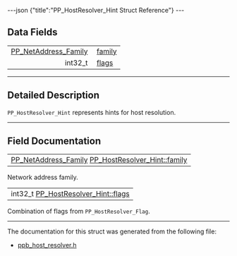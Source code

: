 ---json {"title":"PP\_HostResolver\_Hint Struct Reference"} ---

Data Fields
-----------

<table><tbody><tr class="odd"><td style="text-align: right;"><a href="/docs/native-client/pepper_dev/c/group___enums#ga43636bcadf9aa312a4c345d210ae6c55" class="el">PP_NetAddress_Family</a> </td><td><a href="/docs/native-client/pepper_dev/c/struct_p_p___host_resolver___hint#a22e79f1dd67a5a618fcb4d26adda5734" class="el">family</a></td></tr><tr class="even"><td style="text-align: right;">int32_t </td><td><a href="/docs/native-client/pepper_dev/c/struct_p_p___host_resolver___hint#a9feab0c247ac0011f6f3dbed28eeae1e" class="el">flags</a></td></tr></tbody></table>

------------------------------------------------------------------------

<span id="details" class="anchor" style="margin: 0;"></span>

Detailed Description
--------------------

`PP_HostResolver_Hint` represents hints for host resolution.

------------------------------------------------------------------------

Field Documentation
-------------------

<span id="a22e79f1dd67a5a618fcb4d26adda5734" class="anchor" style="margin: 0;"></span>

<table><tbody><tr class="odd"><td><a href="/docs/native-client/pepper_dev/c/group___enums#ga43636bcadf9aa312a4c345d210ae6c55" class="el">PP_NetAddress_Family</a> <a href="/docs/native-client/pepper_dev/c/struct_p_p___host_resolver___hint#a22e79f1dd67a5a618fcb4d26adda5734" class="el">PP_HostResolver_Hint::family</a></td></tr></tbody></table>

Network address family.

<span id="a9feab0c247ac0011f6f3dbed28eeae1e" class="anchor" style="margin: 0;"></span>

<table><tbody><tr class="odd"><td>int32_t <a href="/docs/native-client/pepper_dev/c/struct_p_p___host_resolver___hint#a9feab0c247ac0011f6f3dbed28eeae1e" class="el">PP_HostResolver_Hint::flags</a></td></tr></tbody></table>

Combination of flags from `PP_HostResolver_Flag`.

------------------------------------------------------------------------

The documentation for this struct was generated from the following file:

-   <a href="/docs/native-client/pepper_dev/c/ppb__host__resolver_8h/" class="el">ppb_host_resolver.h</a>

